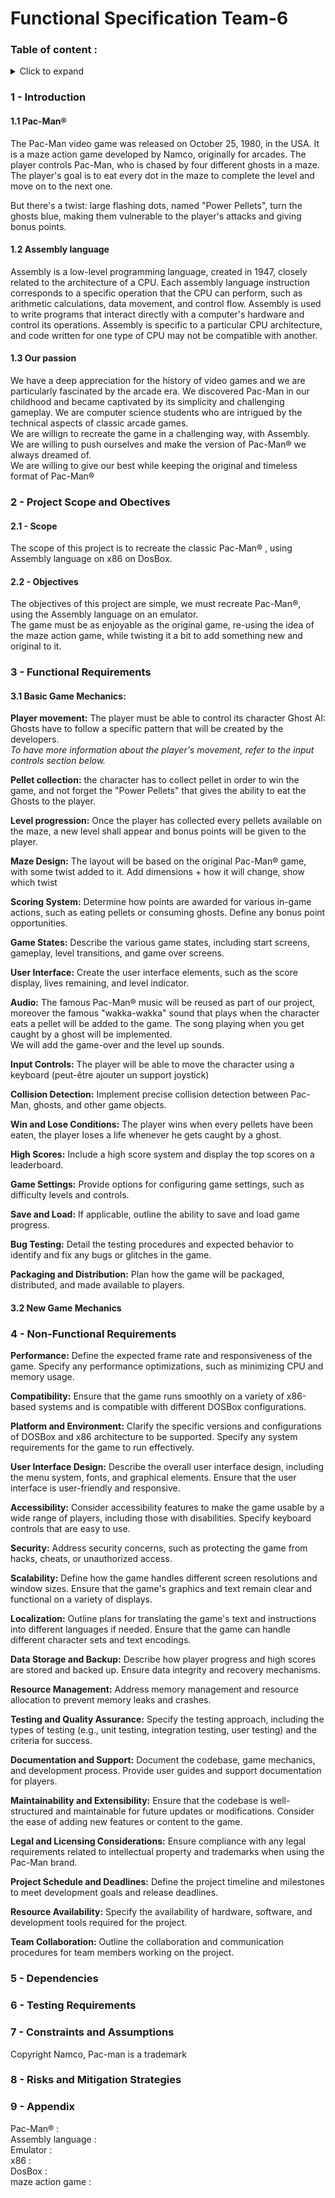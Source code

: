 # Functional Specification Team-6

### Table of content : 
<details><summary> Click to expand </summary><br>
1 - Team Members and roles <br>
2 - System Overview Overview <br>
3 - Goals and non goals <br>

</details>

### 1 - Introduction 
#### 1.1 Pac-Man®
The Pac-Man video game was released on October 25, 1980, in the USA. It is a maze action game developed by Namco, originally for arcades. The player controls Pac-Man, who is chased by four different ghosts in a maze. The player's goal is to eat every dot in the maze to complete the level and move on to the next one.

But there's a twist: large flashing dots, named "Power Pellets", turn the ghosts blue, making them vulnerable to the player's attacks and giving bonus points.

#### 1.2 Assembly language
Assembly is a low-level programming language, created in 1947, closely related to the architecture of a CPU. Each assembly language instruction corresponds to a specific operation that the CPU can perform, such as arithmetic calculations, data movement, and control flow. Assembly is used to write programs that interact directly with a computer's hardware and control its operations. Assembly is specific to a particular CPU architecture, and code written for one type of CPU may not be compatible with another. 

#### 1.3 Our passion 
We have a deep appreciation for the history of video games and we are  particularly fascinated by the arcade era. We discovered Pac-Man in our childhood and became captivated by its simplicity and challenging gameplay. We are computer science students who are intrigued by the technical aspects of classic arcade games.         
We are willign to recreate the game in a challenging way, with Assembly.           
We are willing to push ourselves and make the version of Pac-Man® we always dreamed of.         
We are willing to give our best while keeping the original and timeless format of Pac-Man®



### 2 - Project Scope and Obectives
#### 2.1 - Scope 
The scope of this project is to recreate the classic Pac-Man® , using Assembly language on x86 on DosBox.

#### 2.2 - Objectives 
The objectives of this project are simple, we must recreate Pac-Man®, using the Assembly language on an emulator.   
The game must be as enjoyable as the original game, re-using the idea of the maze action game, while twisting it a bit to add something new and original to it. 

### 3 - Functional Requirements
#### 3.1 Basic Game Mechanics:

**Player movement:** The player must be able to control its character
Ghost AI: Ghosts have to follow a specific pattern that will be created by the developers.     
*To have more information about the player's movement, refer to the input controls section below.*

**Pellet collection:** the character has to collect pellet in order to win the game, and not forget the "Power Pellets" that gives the ability to eat the Ghosts to the player.  

**Level progression:** Once the player has collected every pellets available on the maze, a new level shall appear and bonus points will be given to the player.

**Maze Design:**
The layout will be based on the original Pac-Man® game, with some twist added to it.
Add dimensions + how it will change, show which twist

**Scoring System:**
Determine how points are awarded for various in-game actions, such as eating pellets or consuming ghosts.
Define any bonus point opportunities.

**Game States:**
Describe the various game states, including start screens, gameplay, level transitions, and game over screens.

**User Interface:**
Create the user interface elements, such as the score display, lives remaining, and level indicator.

**Audio:**
The famous Pac-Man® music will be reused as part of our project, moreover the famous "wakka-wakka" sound that plays when the character eats a pellet will be added to the game.     The song playing when you get caught by a ghost will be implemented.    
We will add the game-over and the level up sounds. 

**Input Controls:**
The player will be able to move the character using a keyboard (peut-être ajouter un support joystick)

**Collision Detection:**
Implement precise collision detection between Pac-Man, ghosts, and other game objects.

**Win and Lose Conditions:**
The player wins when every pellets have been eaten, the player loses a life whenever he gets caught by a ghost. 

**High Scores:**
Include a high score system and display the top scores on a leaderboard.

**Game Settings:**
Provide options for configuring game settings, such as difficulty levels and controls.

**Save and Load:**
If applicable, outline the ability to save and load game progress.

**Bug Testing:**
Detail the testing procedures and expected behavior to identify and fix any bugs or glitches in the game.

**Packaging and Distribution:**
Plan how the game will be packaged, distributed, and made available to players.

#### 3.2 New Game Mechanics

### 4 - Non-Functional Requirements 

**Performance:**
Define the expected frame rate and responsiveness of the game.
Specify any performance optimizations, such as minimizing CPU and memory usage.

**Compatibility:**
Ensure that the game runs smoothly on a variety of x86-based systems and is compatible with different DOSBox configurations.

**Platform and Environment:**
Clarify the specific versions and configurations of DOSBox and x86 architecture to be supported.
Specify any system requirements for the game to run effectively.

**User Interface Design:**
Describe the overall user interface design, including the menu system, fonts, and graphical elements.
Ensure that the user interface is user-friendly and responsive.

**Accessibility:**
Consider accessibility features to make the game usable by a wide range of players, including those with disabilities.
Specify keyboard controls that are easy to use.

**Security:**
Address security concerns, such as protecting the game from hacks, cheats, or unauthorized access.

**Scalability:**
Define how the game handles different screen resolutions and window sizes.
Ensure that the game's graphics and text remain clear and functional on a variety of displays.

**Localization:**
Outline plans for translating the game's text and instructions into different languages if needed.
Ensure that the game can handle different character sets and text encodings.

**Data Storage and Backup:**
Describe how player progress and high scores are stored and backed up.
Ensure data integrity and recovery mechanisms.

**Resource Management:**
Address memory management and resource allocation to prevent memory leaks and crashes.

**Testing and Quality Assurance:**
Specify the testing approach, including the types of testing (e.g., unit testing, integration testing, user testing) and the criteria for success.

**Documentation and Support:**
Document the codebase, game mechanics, and development process.
Provide user guides and support documentation for players.

**Maintainability and Extensibility:**
Ensure that the codebase is well-structured and maintainable for future updates or modifications.
Consider the ease of adding new features or content to the game.

**Legal and Licensing Considerations:**
Ensure compliance with any legal requirements related to intellectual property and trademarks when using the Pac-Man brand.

**Project Schedule and Deadlines:**
Define the project timeline and milestones to meet development goals and release deadlines.

**Resource Availability:**
Specify the availability of hardware, software, and development tools required for the project.

**Team Collaboration:**
Outline the collaboration and communication procedures for team members working on the project.

### 5 - Dependencies

### 6 - Testing Requirements

### 7 - Constraints and Assumptions 
Copyright Namco, Pac-man is a trademark  


### 8 - Risks and Mitigation Strategies

### 9  - Appendix

Pac-Man® :  
Assembly language :     
Emulator :  
x86 :   
DosBox :    
maze action game :  




